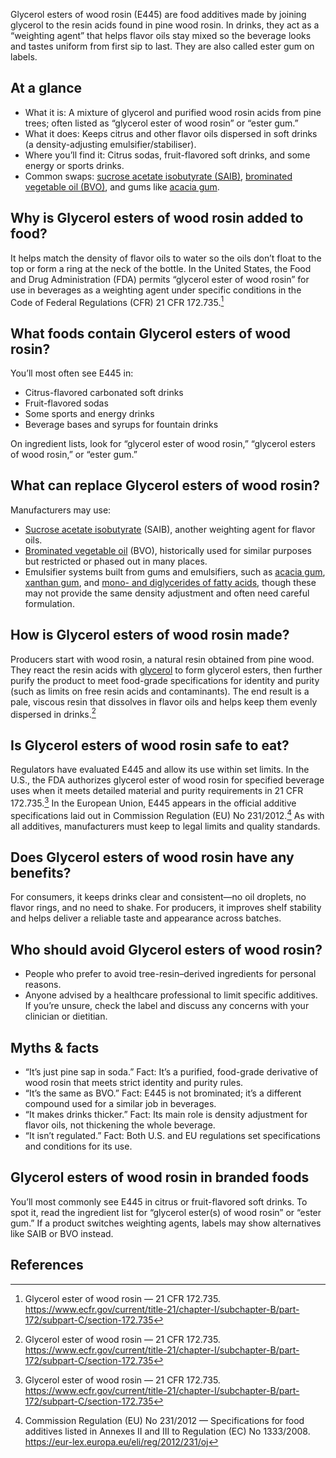 Glycerol esters of wood rosin (E445) are food additives made by joining glycerol to the resin acids found in pine wood rosin. In drinks, they act as a “weighting agent” that helps flavor oils stay mixed so the beverage looks and tastes uniform from first sip to last. They are also called ester gum on labels.

<!--more-->

## At a glance
- What it is: A mixture of glycerol and purified wood rosin acids from pine trees; often listed as “glycerol ester of wood rosin” or “ester gum.”
- What it does: Keeps citrus and other flavor oils dispersed in soft drinks (a density-adjusting emulsifier/stabiliser).
- Where you’ll find it: Citrus sodas, fruit-flavored soft drinks, and some energy or sports drinks.
- Common swaps: [sucrose acetate isobutyrate (SAIB)](/e444-sucrose-acetate-isobutyrate), [brominated vegetable oil (BVO)](/e443-brominated-vegetable-oil), and gums like [acacia gum](/e414-acacia-gum).

## Why is Glycerol esters of wood rosin added to food?
It helps match the density of flavor oils to water so the oils don’t float to the top or form a ring at the neck of the bottle. In the United States, the Food and Drug Administration (FDA) permits “glycerol ester of wood rosin” for use in beverages as a weighting agent under specific conditions in the Code of Federal Regulations (CFR) 21 CFR 172.735.[^1]

## What foods contain Glycerol esters of wood rosin?
You’ll most often see E445 in:
- Citrus-flavored carbonated soft drinks
- Fruit-flavored sodas
- Some sports and energy drinks
- Beverage bases and syrups for fountain drinks

On ingredient lists, look for “glycerol ester of wood rosin,” “glycerol esters of wood rosin,” or “ester gum.”

## What can replace Glycerol esters of wood rosin?
Manufacturers may use:
- [Sucrose acetate isobutyrate](/e444-sucrose-acetate-isobutyrate) (SAIB), another weighting agent for flavor oils.
- [Brominated vegetable oil](/e443-brominated-vegetable-oil) (BVO), historically used for similar purposes but restricted or phased out in many places.
- Emulsifier systems built from gums and emulsifiers, such as [acacia gum](/e414-acacia-gum), [xanthan gum](/e415-xanthan-gum), and [mono- and diglycerides of fatty acids](/e471-mono-and-diglycerides-of-fatty-acids), though these may not provide the same density adjustment and often need careful formulation.

## How is Glycerol esters of wood rosin made?
Producers start with wood rosin, a natural resin obtained from pine wood. They react the resin acids with [glycerol](/e422-glycerol) to form glycerol esters, then further purify the product to meet food-grade specifications for identity and purity (such as limits on free resin acids and contaminants). The end result is a pale, viscous resin that dissolves in flavor oils and helps keep them evenly dispersed in drinks.[^1]

## Is Glycerol esters of wood rosin safe to eat?
Regulators have evaluated E445 and allow its use within set limits. In the U.S., the FDA authorizes glycerol ester of wood rosin for specified beverage uses when it meets detailed material and purity requirements in 21 CFR 172.735.[^1] In the European Union, E445 appears in the official additive specifications laid out in Commission Regulation (EU) No 231/2012.[^2] As with all additives, manufacturers must keep to legal limits and quality standards.

## Does Glycerol esters of wood rosin have any benefits?
For consumers, it keeps drinks clear and consistent—no oil droplets, no flavor rings, and no need to shake. For producers, it improves shelf stability and helps deliver a reliable taste and appearance across batches.

## Who should avoid Glycerol esters of wood rosin?
- People who prefer to avoid tree-resin–derived ingredients for personal reasons.
- Anyone advised by a healthcare professional to limit specific additives.
If you’re unsure, check the label and discuss any concerns with your clinician or dietitian.

## Myths & facts
- “It’s just pine sap in soda.” Fact: It’s a purified, food-grade derivative of wood rosin that meets strict identity and purity rules.
- “It’s the same as BVO.” Fact: E445 is not brominated; it’s a different compound used for a similar job in beverages.
- “It makes drinks thicker.” Fact: Its main role is density adjustment for flavor oils, not thickening the whole beverage.
- “It isn’t regulated.” Fact: Both U.S. and EU regulations set specifications and conditions for its use.

## Glycerol esters of wood rosin in branded foods
You’ll most commonly see E445 in citrus or fruit-flavored soft drinks. To spot it, read the ingredient list for “glycerol ester(s) of wood rosin” or “ester gum.” If a product switches weighting agents, labels may show alternatives like SAIB or BVO instead.

## References
[^1]: Glycerol ester of wood rosin — 21 CFR 172.735. https://www.ecfr.gov/current/title-21/chapter-I/subchapter-B/part-172/subpart-C/section-172.735
[^2]: Commission Regulation (EU) No 231/2012 — Specifications for food additives listed in Annexes II and III to Regulation (EC) No 1333/2008. https://eur-lex.europa.eu/eli/reg/2012/231/oj
